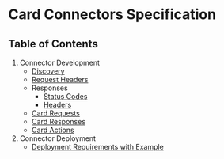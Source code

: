 # Card Connectors Specification

## Table of Contents

1. Connector Development
    * [Discovery](https://github.com/vmwaresamples/card-connectors-guide/wiki/Discovery)
    * [Request Headers](https://github.com/vmwaresamples/card-connectors-guide/wiki/Request-headers) 
    * Responses
      * [Status Codes](https://github.com/vmwaresamples/card-connectors-guide/wiki/Responses#status-codes)
      * [Headers](https://github.com/vmwaresamples/card-connectors-guide/wiki/Responses#headers)
    * [Card Requests](https://github.com/vmwaresamples/card-connectors-guide/wiki/Card-Requests)
    * [Card Responses](https://github.com/vmwaresamples/card-connectors-guide/wiki/Card-Responses)
    * [Card Actions](https://github.com/vmwaresamples/card-connectors-guide/wiki/Card-Actions)
2. Connector Deployment
    * [Deployment Requirements with Example](https://github.com/jonathanrfisher1/card-connectors-guide/wiki/Deployment-Requirements-with-Example)